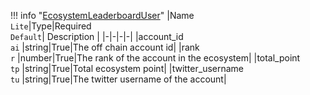 !!! info "[EcosystemLeaderboardUser](schemas/ecosystem_leaderboard_user.md)"
    |Name<br>`Lite`|Type|Required<br>`Default`| Description |
    |-|-|-|-|
    |account_id<br>`ai` |string|True|The off chain account id|
    |rank<br>`r` |number|True|The rank of the account in the ecosystem|
    |total_point<br>`tp` |string|True|Total ecosystem point|
    |twitter_username<br>`tu` |string|True|The twitter username of the account|
